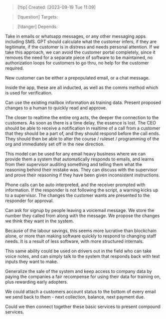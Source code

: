 
>[!tip] Created: [2023-09-19 Tue 11:09]

>[!question] Targets: 

>[!danger] Depends: 

Take in emails or whatsapp messages, or any other messaging apps including SMS.  GPT should calculate what the customer infers, if they are legitimate, if the customer is in distress and needs personal attention.  If we take this approach, we can avoid the customer portal completely, since it removes the need for a separate piece of software to be maintained, no authorization loops for customers to go thru, no help for the customer required.

New customer can be either a prepopulated email, or a chat message.

Inside the app, these are all inducted, as well as the comms method which is used for verification.  

Can use the existing mailbox information as training data.  Present proposed changes to a human to quickly read and approve.

The closer to realtime the entire org acts, the deeper the connection to the customers.  As soon as there is a time delay, the essence is lost.  The CEO should be able to receive a notification in realtime of a call from a customer that they should be a part of, and they should respond before the call ends.  They should then be able to alter the course / ruleset / programming of the org and immediately set off in the new direction.

This model can be used for any email heavy business where we can provide them a system that automatically responds to emails, and learns from their supervisor auditing something and telling them what the reasoning behind their mistake was.  They can discuss with the supervisor and prove their reasoning if they have been given inconsistent instructions.

Phone calls can be auto interpreted, and the receiver prompted with information.  If the responder is not following the script, a warning kicks up to a supervisor.  The changes the customer wants are presented to the responder for approval.

Can ask for signup by people leaving a voicemail message.  We store the number they called from along with the message.  We propose the changes we think they want in the system.

Because of the labour savings, this seems more lucrative than blockchain alone, or more than making software quickly to respond to changing staff needs.  It is a result of less software, with more structured internals.

This same ability could be used on drivers out in the field who can take voice notes, and can simply talk to the system that responds back with text inputs they want to make.

Generalize the sale of the system and keep access to company data by paying the companies a fair recompense for using their data for training on, plus rewarding early adopters.

We could attach a customers account status to the bottom of every email we send back to them - next collection, balance, next payment due.

Could we then connect together these basic services to present compound services.